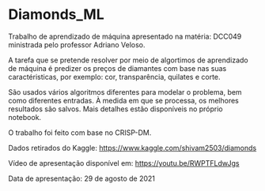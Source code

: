 # Diamonds_ML

Trabalho de aprendizado de máquina apresentado na matéria: DCC049 ministrada pelo professor Adriano Veloso.<br>

A tarefa que se pretende resolver por meio de algortimos de aprendizado de máquina é predizer os preços de diamantes com base nas suas caractéristicas, por exemplo: cor, transparência, quilates e corte.<br>

São usados vários algoritmos diferentes para modelar o problema, bem como diferentes entradas. À medida em que se processa, os melhores resultados são salvos. Mais detalhes estão disponíveis no próprio notebook.<br>

O trabalho foi feito com base no CRISP-DM.<br>

Dados retirados do Kaggle: https://www.kaggle.com/shivam2503/diamonds <br>


Vídeo de apresentação disponível em:  https://youtu.be/RWPTFLdwJgs<br>

Data de apresentação:  ‎29‎ de ‎agosto‎ de ‎2021